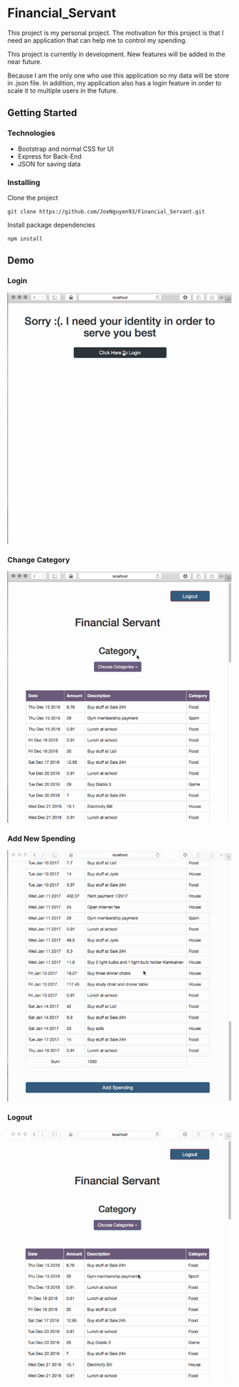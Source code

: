 # Financial_Servant

This project is my personal project. The motivation for this project is that I need an application that can help me to control my spending.

This project is currently in development. New features will be added in the near future.

Because I am the only one who use this application so my data will be store in .json file. In addition, my application also has a login feature in order to scale it to multiple users in the future.

## Getting Started

### Technologies
- Bootstrap and normal CSS for UI
- Express for Back-End
- JSON for saving data

### Installing
Clone the project
```
git clone https://github.com/JoeNguyen93/Financial_Servant.git
```

Install package dependencies
```
npm install
```

## Demo
### Login 
![Login](./demo/Login.gif)

### Change Category
![Change Category](./demo/Change_Category.gif)

### Add New Spending
![Add Spending](./demo/Add_Spending.gif)

### Logout
![Logout](./demo/Logout.gif)
